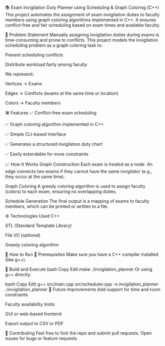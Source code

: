 📚 Exam Invigilation Duty Planner using Scheduling & Graph Coloring (C++)
This project automates the assignment of exam invigilation duties to faculty members using graph coloring algorithms implemented in C++. It ensures conflict-free and fair scheduling based on exam times and available faculty.

🧠 Problem Statement
Manually assigning invigilation duties during exams is time-consuming and prone to conflicts. This project models the invigilation scheduling problem as a graph coloring task to:

Prevent scheduling conflicts

Distribute workload fairly among faculty

We represent:

Vertices → Exams

Edges → Conflicts (exams at the same time or location)

Colors → Faculty members

🛠️ Features
✅ Conflict-free exam scheduling

✅ Graph coloring algorithm implemented in C++

✅ Simple CLI-based interface

✅ Generates a structured invigilation duty chart

✅ Easily extendable for more constraints

📈 How It Works
Graph Construction
Each exam is treated as a node. An edge connects two exams if they cannot have the same invigilator (e.g., they occur at the same time).

Graph Coloring
A greedy coloring algorithm is used to assign faculty (colors) to each exam, ensuring no overlapping duties.

Schedule Generation
The final output is a mapping of exams to faculty members, which can be printed or written to a file.

⚙️ Technologies Used
C++

STL (Standard Template Library)

File I/O (optional)

Greedy coloring algorithm

🚀 How to Run
🔧 Prerequisites
Make sure you have a C++ compiler installed (like g++).

🧪 Build and Execute
bash
Copy
Edit
make
./invigilation_planner
Or using g++ directly:

bash
Copy
Edit
g++ src/main.cpp src/scheduler.cpp -o invigilation_planner
./invigilation_planner
🔮 Future Improvements
Add support for time and room constraints

Faculty availability limits

GUI or web-based frontend

Export output to CSV or PDF

🙌 Contributing
Feel free to fork the repo and submit pull requests. Open issues for bugs or feature requests.

